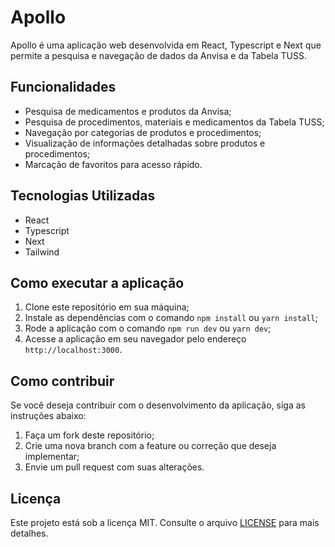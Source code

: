 # Apollo

Apollo é uma aplicação web desenvolvida em React, Typescript e Next que permite a pesquisa e navegação de dados da Anvisa e da Tabela TUSS.

## Funcionalidades

- Pesquisa de medicamentos e produtos da Anvisa;
- Pesquisa de procedimentos, materiais e medicamentos da Tabela TUSS;
- Navegação por categorias de produtos e procedimentos;
- Visualização de informações detalhadas sobre produtos e procedimentos;
- Marcação de favoritos para acesso rápido.

## Tecnologias Utilizadas

- React
- Typescript
- Next
- Tailwind

## Como executar a aplicação

1. Clone este repositório em sua máquina;
2. Instale as dependências com o comando `npm install` ou `yarn install`;
3. Rode a aplicação com o comando `npm run dev` ou `yarn dev`;
4. Acesse a aplicação em seu navegador pelo endereço `http://localhost:3000`.

## Como contribuir

Se você deseja contribuir com o desenvolvimento da aplicação, siga as instruções abaixo:

1. Faça um fork deste repositório;
2. Crie uma nova branch com a feature ou correção que deseja implementar;
3. Envie um pull request com suas alterações.

## Licença

Este projeto está sob a licença MIT. Consulte o arquivo [LICENSE](LICENSE) para mais detalhes.
